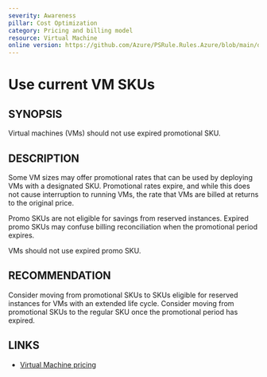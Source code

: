 ```yaml
---
severity: Awareness
pillar: Cost Optimization
category: Pricing and billing model
resource: Virtual Machine
online version: https://github.com/Azure/PSRule.Rules.Azure/blob/main/docs/en/rules/Azure.VM.PromoSku.md
---
```


# Use current VM SKUs

## SYNOPSIS

Virtual machines (VMs) should not use expired promotional SKU.

## DESCRIPTION

Some VM sizes may offer promotional rates that can be used by deploying VMs with a designated SKU.
Promotional rates expire, and while this does not cause interruption to running VMs, the rate that VMs are billed at returns to the original price.

Promo SKUs are not eligible for savings from reserved instances.
Expired promo SKUs may confuse billing reconciliation when the promotional period expires.

VMs should not use expired promo SKU.

## RECOMMENDATION

Consider moving from promotional SKUs to SKUs eligible for reserved instances for VMs with an extended life cycle.
Consider moving from promotional SKUs to the regular SKU once the promotional period has expired.

## LINKS

- [Virtual Machine pricing](https://azure.microsoft.com/pricing/details/virtual-machines/linux/)
